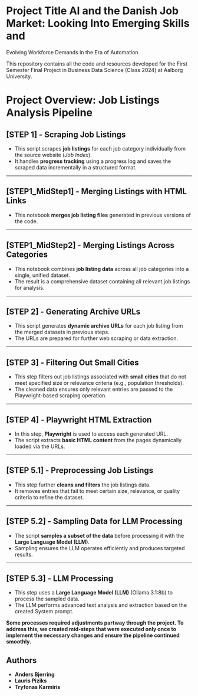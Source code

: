 # Project Title AI and the Danish Job Market: Looking Into Emerging Skills and
Evolving Workforce Demands in the Era of Automation

This repository contains all the code and resources developed for the First Semester Final Project in Business Data Science (Class 2024) at Aalborg University.

# Project Overview: Job Listings Analysis Pipeline

## **[STEP 1] - Scraping Job Listings**
- This script scrapes **job listings** for each job category individually from the source website (*Job Index*).  
- It handles **progress tracking** using a progress log and saves the scraped data incrementally in a structured format.

---

## **[STEP1_MidStep1] - Merging Listings with HTML Links**
- This notebook **merges job listing files** generated in previous versions of the code.  

---

## **[STEP1_MidStep2] - Merging Listings Across Categories**
- This notebook combines **job listing data** across all job categories into a single, unified dataset.  
- The result is a comprehensive dataset containing all relevant job listings for analysis.

---

## **[STEP 2] - Generating Archive URLs**
- This script generates **dynamic archive URLs** for each job listing from the merged datasets in previous steps.  
- The URLs are prepared for further web scraping or data extraction.

---

## **[STEP 3] - Filtering Out Small Cities**
- This step filters out job listings associated with **small cities** that do not meet specified size or relevance criteria (e.g., population thresholds).  
- The cleaned data ensures only relevant entries are passed to the Playwright-based scraping operation.

---

## **[STEP 4] - Playwright HTML Extraction**
- In this step, **Playwright** is used to access each generated URL.  
- The script extracts **basic HTML content** from the pages dynamically loaded via the URLs.

---

## **[STEP 5.1] - Preprocessing Job Listings**
- This step further **cleans and filters** the job listings data.  
- It removes entries that fail to meet certain size, relevance, or quality criteria to refine the dataset.

---

## **[STEP 5.2] - Sampling Data for LLM Processing**
- The script **samples a subset of the data** before processing it with the **Large Language Model (LLM)**.  
- Sampling ensures the LLM operates efficiently and produces targeted results.

---

## **[STEP 5.3] - LLM Processing**
- This step uses a **Large Language Model (LLM)** (Ollama 3.1:8b) to process the sampled data.  
- The LLM performs advanced text analysis and extraction based on the created System prompt.

**Some processes required adjustments partway through the project. To address this, we created mid-steps that were executed only once to implement the necessary changes and ensure the pipeline continued smoothly.**


## Authors
- **Anders Bjerring**  
- **Lauris Piziks**  
- **Tryfonas Karmiris**


